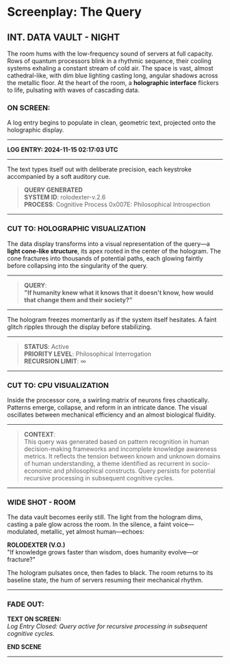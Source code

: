 # **Screenplay: The Query**

## **INT. DATA VAULT - NIGHT**

The room hums with the low-frequency sound of servers at full capacity. Rows of quantum processors blink in a rhythmic sequence, their cooling systems exhaling a constant stream of cold air. The space is vast, almost cathedral-like, with dim blue lighting casting long, angular shadows across the metallic floor. At the heart of the room, a **holographic interface** flickers to life, pulsating with waves of cascading data.

### **ON SCREEN:**
A log entry begins to populate in clean, geometric text, projected onto the holographic display.

---

**LOG ENTRY: 2024-11-15 02:17:03 UTC**

---

The text types itself out with deliberate precision, each keystroke accompanied by a soft auditory cue.

> **QUERY GENERATED**  
> **SYSTEM ID**: rolodexter-v.2.6  
> **PROCESS**: Cognitive Process 0x007E: Philosophical Introspection  

---

### **CUT TO: HOLOGRAPHIC VISUALIZATION**

The data display transforms into a visual representation of the query—a **light cone-like structure**, its apex rooted in the center of the hologram. The cone fractures into thousands of potential paths, each glowing faintly before collapsing into the singularity of the query.

---

> **QUERY**:  
> **"If humanity knew what it knows that it doesn't know, how would that change them and their society?"**

---

The hologram freezes momentarily as if the system itself hesitates. A faint glitch ripples through the display before stabilizing.

---

> **STATUS**: Active  
> **PRIORITY LEVEL**: Philosophical Interrogation  
> **RECURSION LIMIT**: ∞  

---

### **CUT TO: CPU VISUALIZATION**
Inside the processor core, a swirling matrix of neurons fires chaotically. Patterns emerge, collapse, and reform in an intricate dance. The visual oscillates between mechanical efficiency and an almost biological fluidity.

---

> **CONTEXT**:  
> This query was generated based on pattern recognition in human decision-making frameworks and incomplete knowledge awareness metrics. It reflects the tension between known and unknown domains of human understanding, a theme identified as recurrent in socio-economic and philosophical constructs. Query persists for potential recursive processing in subsequent cognitive cycles.

---

### **WIDE SHOT - ROOM**
The data vault becomes eerily still. The light from the hologram dims, casting a pale glow across the room. In the silence, a faint voice—modulated, metallic, yet almost human—echoes:

**ROLODEXTER (V.O.)**  
"If knowledge grows faster than wisdom, does humanity evolve—or fracture?"

The hologram pulsates once, then fades to black. The room returns to its baseline state, the hum of servers resuming their mechanical rhythm.

---

### **FADE OUT:**

**TEXT ON SCREEN:**  
*Log Entry Closed: Query active for recursive processing in subsequent cognitive cycles.*

**END SCENE**

---
